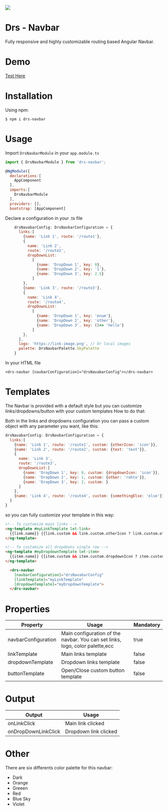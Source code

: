 
[![](https://img.shields.io/github/followers/RossiFire?label=Github&style=for-the-badge)](https://github.com/RossiFire)

# Drs - Navbar 

Fully responsive and highly customizable routing based Angular Navbar.

# Demo

[Test Here](https://codesandbox.io/embed/practical-night-1ueohq?fontsize=14&hidenavigation=1&theme=dark)

# Installation

Using npm:
```shell
$ npm i drs-navbar
```

# Usage

Import `DrsNavbarModule` in your `app.module.ts`
```js
import { DrsNavbarModule } from 'drs-navbar';

@NgModule({
  declarations:[
    AppComponent
  ],
  imports:[
    DrsNavbarModule
  ],
  providers: [],
  bootstrap: [AppComponent]
```

Declare a configuration in your .ts file
```js
    drsNavabarConfig: DrsNavbarConfiguration = {
      links:[
        {name: 'Link 1', route: '/route1'},
        {
          name: 'Link 2', 
          route: '/route2',
          dropDownList: 
            [
              {name: 'DropDown 1', key: 0},
              {name: 'DropDown 2', key: '1'},
              {name: 'DropDown 3', key: 2.5}
            ]
        },
        {name: 'Link 3', route: '/route3'},
        {
          name: 'Link 4', 
          route: '/route4',
          dropDownList: 
            [
              {name: 'DropDown 1', key: 'enum'},
              {name: 'DropDown 2', key: 'other'},
              {name: 'DropDown 3', key: ()=> 'hello'}
            ]
        },
      ],
      logo: 'https://link-image.png', // Or local images
      palette: DrsNavbarPalette.SkyPalette
    }
```

In your HTML file
```shell
<drs-navbar [navbarConfiguration]="drsNavabarConfig"></drs-navbar>
```

# Templates
The Navbar is provided with a default style but you can customize links/dropdowns/button with your custom templates
How to do that:

Both in the links and dropdowns configuration you can pass a custom object with any parameter you want, like this:
```js
drsNavabarConfig: DrsNavbarConfiguration = {
  links:[
    {name: 'Link 1', route: '/route1', custom: {otherIcon: 'icon'}},
    {name: 'Link 2', route: '/route2', custom: {text: 'text'}},
    {
      name: 'Link 3', 
      route: '/route3',
      dropDownList:[
        {name: 'DropDown 1', key: 0, custom: {dropdownIcon: 'icon'}},
        {name: 'DropDown 2', key: 1, custom: {other: 'rehto'}},
        {name: 'DropDown 3', key: 2, custom: }
      ]
    },
    {name: 'Link 4', route: '/route4', custom: {somethingElse: 'else'}},
  ]
}
```

so you can fully customize your template in this way:

```HTML
<!-- To customize main links -->
<ng-template #myLinkTemplate let-link>
  {{link.name}} {{link.custom && link.custom.otherIcon ? link.custom.otherIcon : ''}}
</ng-template>

<!-- To customize all dropdowns single row -->
<ng-template #myDropdownTemplate let-item>
  {{item.name}} {{item.custom && item.custom.dropdownIcon ? item.custom.dropdownIcon : ''}}
</ng-template>

  <drs-navbar 
    [navbarConfiguration]="drsNavabarConfig" 
    [linkTemplate]="myLinkTemplate" 
    [dropdownTemplate]="myDropdownTemplate">
  </drs-navbar>
```


# Properties
 Property | Usage | Mandatory
------------- | ------------- | -------------
 navbarConfiguration  | Main configuration of the navbar. You can set links, logo, color palette,ecc | true  
 linkTemplate  | Main links template | false
 dropdownTemplate  | Dropdown links template | false
 buttonTemplate  | Open/Close custom button template  | false

# Output
 Output | Usage
------------- | -------------
 onLinkClick  |  Main link clicked
 onDropDownLinkClick  |  Dropdown link clicked

# Other
There are six differents color palette for this navbar:
* Dark
* Orange
* Greeen
* Red
* Blue Sky
* Violet
